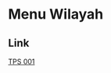 # Menu Wilayah

## Link

[TPS 001](https://github.com/gigit-pemilu/pemilu-2024-91-papua/tree/main/pileg-dpr/hitung-suara/sub/91-papua/sub/20-mamberamo-raya/sub/07-benuki/sub/2005-teuw/sub/001-tps)

